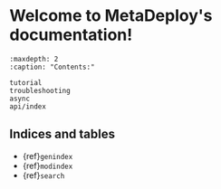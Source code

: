# Welcome to MetaDeploy's documentation!

```{toctree}
:maxdepth: 2
:caption: "Contents:"

tutorial
troubleshooting
async
api/index
```

## Indices and tables

- {ref}`genindex`
- {ref}`modindex`
- {ref}`search`

